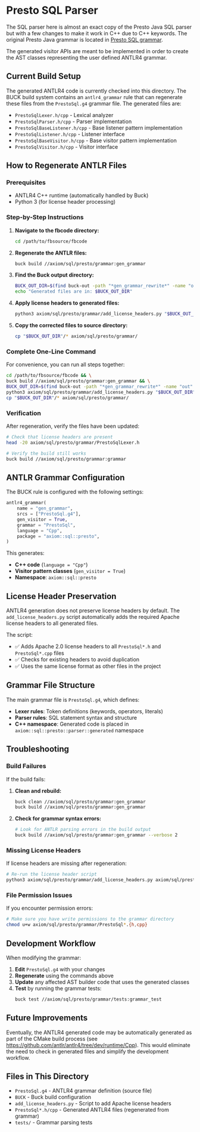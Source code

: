 <!--
Copyright (c) Facebook, Inc. and its affiliates.

Licensed under the Apache License, Version 2.0 (the "License");
you may not use this file except in compliance with the License.
You may obtain a copy of the License at

http://www.apache.org/licenses/LICENSE-2.0

Unless required by applicable law or agreed to in writing, software
distributed under the License is distributed on an "AS IS" BASIS,
WITHOUT WARRANTIES OR CONDITIONS OF ANY KIND, either express or implied.
See the License for the specific language governing permissions and
limitations under the License.
-->

# Presto SQL Parser

The SQL parser here is almost an exact copy of the Presto Java SQL parser but with a few changes to make it work in C++ due to C++ keywords. The original Presto Java grammar is located in [Presto SQL grammar](https://github.com/prestodb/presto/blob/master/presto-parser/src/main/antlr4/com/facebook/presto/sql/parser/SqlBase.g4).

The generated visitor APIs are meant to be implemented in order to create the AST classes representing the user defined ANTLR4 grammar.

## Current Build Setup

The generated ANTLR4 code is currently checked into this directory. The BUCK build system contains an `antlr4_grammar` rule that can regenerate these files from the `PrestoSql.g4` grammar file. The generated files are:

- `PrestoSqlLexer.h/cpp` - Lexical analyzer
- `PrestoSqlParser.h/cpp` - Parser implementation
- `PrestoSqlBaseListener.h/cpp` - Base listener pattern implementation
- `PrestoSqlListener.h/cpp` - Listener interface
- `PrestoSqlBaseVisitor.h/cpp` - Base visitor pattern implementation
- `PrestoSqlVisitor.h/cpp` - Visitor interface

## How to Regenerate ANTLR Files

### Prerequisites

- ANTLR4 C++ runtime (automatically handled by Buck)
- Python 3 (for license header processing)

### Step-by-Step Instructions

1. **Navigate to the fbcode directory:**
   ```bash
   cd /path/to/fbsource/fbcode
   ```

2. **Regenerate the ANTLR files:**
   ```bash
   buck build //axiom/sql/presto/grammar:gen_grammar
   ```

3. **Find the Buck output directory:**
   ```bash
   BUCK_OUT_DIR=$(find buck-out -path "*gen_grammar_rewrite*" -name "out" -type d 2>/dev/null | head -1)
   echo "Generated files are in: $BUCK_OUT_DIR"
   ```

4. **Apply license headers to generated files:**
   ```bash
   python3 axiom/sql/presto/grammar/add_license_headers.py "$BUCK_OUT_DIR"
   ```

5. **Copy the corrected files to source directory:**
   ```bash
   cp "$BUCK_OUT_DIR"/* axiom/sql/presto/grammar/
   ```

### Complete One-Line Command

For convenience, you can run all steps together:

```bash
cd /path/to/fbsource/fbcode && \
buck build //axiom/sql/presto/grammar:gen_grammar && \
BUCK_OUT_DIR=$(find buck-out -path "*gen_grammar_rewrite*" -name "out" -type d 2>/dev/null | head -1) && \
python3 axiom/sql/presto/grammar/add_license_headers.py "$BUCK_OUT_DIR" && \
cp "$BUCK_OUT_DIR"/* axiom/sql/presto/grammar/
```

### Verification

After regeneration, verify the files have been updated:

```bash
# Check that license headers are present
head -20 axiom/sql/presto/grammar/PrestoSqlLexer.h

# Verify the build still works
buck build //axiom/sql/presto/grammar:grammar
```

## ANTLR Grammar Configuration

The BUCK rule is configured with the following settings:

```python
antlr4_grammar(
    name = "gen_grammar",
    srcs = ["PrestoSql.g4"],
    gen_visitor = True,
    grammar = "PrestoSql",
    language = "Cpp",
    package = "axiom::sql::presto",
)
```

This generates:
- **C++ code** (`language = "Cpp"`)
- **Visitor pattern classes** (`gen_visitor = True`)
- **Namespace**: `axiom::sql::presto`

## License Header Preservation

ANTLR4 generation does not preserve license headers by default. The `add_license_headers.py` script automatically adds the required Apache license headers to all generated files.

The script:
- ✅ Adds Apache 2.0 license headers to all `PrestoSql*.h` and `PrestoSql*.cpp` files
- ✅ Checks for existing headers to avoid duplication
- ✅ Uses the same license format as other files in the project

## Grammar File Structure

The main grammar file is `PrestoSql.g4`, which defines:
- **Lexer rules**: Token definitions (keywords, operators, literals)
- **Parser rules**: SQL statement syntax and structure
- **C++ namespace**: Generated code is placed in `axiom::sql::presto::parser::generated` namespace

## Troubleshooting

### Build Failures

If the build fails:

1. **Clean and rebuild:**
   ```bash
   buck clean //axiom/sql/presto/grammar:gen_grammar
   buck build //axiom/sql/presto/grammar:gen_grammar
   ```

2. **Check for grammar syntax errors:**
   ```bash
   # Look for ANTLR parsing errors in the build output
   buck build //axiom/sql/presto/grammar:gen_grammar --verbose 2
   ```

### Missing License Headers

If license headers are missing after regeneration:

```bash
# Re-run the license header script
python3 axiom/sql/presto/grammar/add_license_headers.py axiom/sql/presto/grammar/
```

### File Permission Issues

If you encounter permission errors:

```bash
# Make sure you have write permissions to the grammar directory
chmod u+w axiom/sql/presto/grammar/PrestoSql*.{h,cpp}
```

## Development Workflow

When modifying the grammar:

1. **Edit** `PrestoSql.g4` with your changes
2. **Regenerate** using the commands above
3. **Update** any affected AST builder code that uses the generated classes
4. **Test** by running the grammar tests:
   ```bash
   buck test //axiom/sql/presto/grammar/tests:grammar_test
   ```

## Future Improvements

Eventually, the ANTLR4 generated code may be automatically generated as part of the CMake build process (see https://github.com/antlr/antlr4/tree/dev/runtime/Cpp). This would eliminate the need to check in generated files and simplify the development workflow.

## Files in This Directory

- `PrestoSql.g4` - ANTLR4 grammar definition (source file)
- `BUCK` - Buck build configuration
- `add_license_headers.py` - Script to add Apache license headers
- `PrestoSql*.h/cpp` - Generated ANTLR4 files (regenerated from grammar)
- `tests/` - Grammar parsing tests
